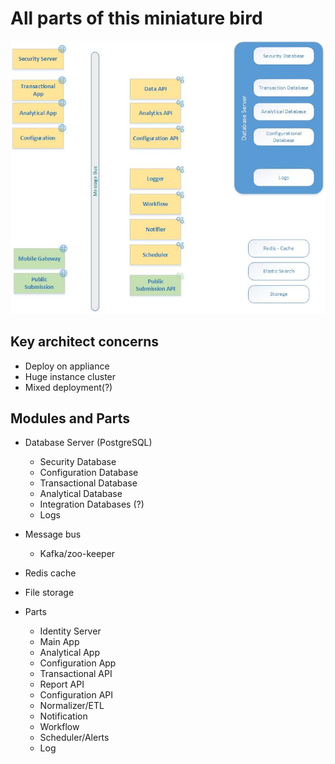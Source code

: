 # All parts of this miniature bird

![Minimal sets of parts](https://github.com/rlrnd/Sparrow/blob/master/src/parts/Sparrow-parts.jpg)

## Key architect concerns

* Deploy on appliance
* Huge instance cluster
* Mixed deployment(?)

## Modules and Parts
* Database Server (PostgreSQL)
  * Security Database
  * Configuration Database
  * Transactional Database
  * Analytical Database
  * Integration Databases (?)
  * Logs


* Message bus
  * Kafka/zoo-keeper


* Redis cache
* File storage

* Parts
  * Identity Server
  * Main App
  * Analytical App
  * Configuration App
  * Transactional API
  * Report API
  * Configuration API
  * Normalizer/ETL
  * Notification
  * Workflow
  * Scheduler/Alerts
  * Log
